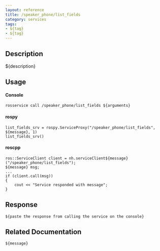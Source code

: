 ```yaml
---
layout: reference
title: /speaker_phone/list_fields
category: services
tags: 
- ${tag} 
- ${tag}
---
```


## Description
${description}

## Usage
#### Console
```
rosservice call /speaker_phone/list_fields ${arguments}
```

#### rospy
```
list_fields_srv = rospy.ServiceProxy("/speaker_phone/list_fields", ${message}, 1)
list_fields_srv()
```

#### roscpp
```
ros::ServiceClient client = nh.serviceClient${message}("/speaker_phone/list_fields");
${message} msg;
...
if (client.call(msg))
{
    cout << "Service responded with message";
}
```

## Response
```
${paste the response from calling the service on the console}
```

## Related Documentation
``${message}``  